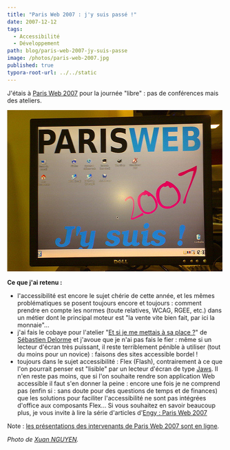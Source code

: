 ```yaml
---
title: "Paris Web 2007 : j'y suis passé !"
date: 2007-12-12
tags:
  - Accessibilité
  - Développement
path: blog/paris-web-2007-jy-suis-passe
image: /photos/paris-web-2007.jpg
published: true
typora-root-url: ../../static
---
```

J'étais à [Paris Web 2007](https://www.paris-web.fr/2007/) pour la journée "libre" : pas de conférences mais des ateliers.

![](/photos/paris-web-2007.jpg)

**Ce que j'ai retenu :**

* l'accessibilité est encore le sujet chérie de cette année, et les mêmes problématiques se posent toujours encore et toujours : comment prendre en compte les normes (toute relatives, WCAG, RGEE, etc.) dans un métier dont le principal moteur est "la vente vite bien fait, par ici la monnaie"...
* j'ai fais le cobaye pour l'atelier "[Et si je me mettais à sa place ?](https://www.paris-web.fr/2007/Samedi-17-novembre.html#delorme)" de [Sébastien Delorme](https://www.paris-web.fr/2007/Sebastien-Delorme.html) et j'avoue que je n'ai pas fais le fier : même si un lecteur d'écran très puissant, il reste terriblement pénible à utiliser (tout du moins pour un novice) : faisons des sites accessible bordel !
* toujours dans le sujet accessibilité : Flex (Flash), contrairement à ce que l'on pourrait penser est "lisible" par un lecteur d'écran de type [Jaws](http://fr.wikipedia.org/wiki/Jaws). Il n'en reste pas moins, que si l'on souhaite rendre son application Web accessible il faut s'en donner la peine : encore une fois je ne comprend pas (enfin si : sans doute pour des questions de temps et de finances) que les solutions pour faciliter l'accessibilité ne sont pas intégrées d'office aux composants Flex...
Si vous souhaitez en savoir beaucoup plus, je vous invite à lire la série d'articles d'[Engy : Paris Web 2007](http://randomfeature.net/?s=paris+web+2007)

Note : [les présentations des intervenants de Paris Web 2007 sont en ligne](https://www.paris-web.fr/2007/Presentations-des-intervenants.html).

_Photo de [Xuan NGUYEN](https://www.flickr.com/photos/miaouss/2260346562/)._
